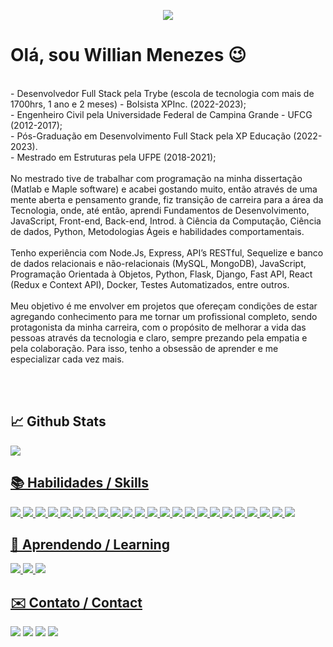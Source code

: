
<p align="center">
  <img src="https://miro.medium.com/v2/resize:fit:960/1*470-S2KoLnsk_6fnwBakyQ.png">
</p>

# Olá, sou Willian Menezes 😉

<br>
- Desenvolvedor Full Stack pela Trybe (escola de tecnologia com mais de 1700hrs, 1 ano e 2 meses) - Bolsista XPInc. (2022-2023); 
<br>
- Engenheiro Civil pela Universidade Federal de Campina Grande - UFCG (2012-2017);
<br>
- Pós-Graduação em Desenvolvimento Full Stack pela XP Educação (2022-2023). 
<br>
- Mestrado em Estruturas pela UFPE (2018-2021);
<br><br>
  No mestrado tive de trabalhar com programação na minha dissertação (Matlab e Maple software) e acabei gostando muito, então através de uma mente aberta e pensamento grande, fiz transição de carreira para a área da Tecnologia, onde, até então, aprendi  Fundamentos de Desenvolvimento, JavaScript, Front-end, Back-end, Introd. à Ciência da Computação, Ciência de dados, Python, Metodologias Ágeis e habilidades comportamentais.
<br><br>
  Tenho experiência com Node.Js, Express, API’s RESTful, Sequelize e banco de dados relacionais e não-relacionais (MySQL, MongoDB), JavaScript, Programação Orientada à Objetos, Python, Flask, Django, Fast API, React (Redux e Context API), Docker, Testes Automatizados, entre outros.
<br><br>
  Meu objetivo é me envolver em projetos que ofereçam condições de estar agregando conhecimento para me tornar um profissional completo, sendo protagonista da minha carreira, com o propósito de melhorar a vida das pessoas através da tecnologia e claro, sempre prezando pela empatia e pela colaboração. Para isso, tenho a obsessão de aprender e me especializar cada vez mais.

<br><br>

## 📈 Github Stats
<div>
  <a href="https://github.com/willianmenezess">
    <img src = "https://github-readme-stats.vercel.app/api?username=willianmenezess&theme=dark">
<!--     <img src = "https://github-readme-stats.vercel.app/api/top-langs/?username=willianmenezess&theme=dark"> -->
<div>

  
 ## 📚 Habilidades / Skills
  
<div><img src="https://img.shields.io/badge/JavaScript-323330?style=for-the-badge&logo=javascript&logoColor=F7DF1E" />
<img src="https://img.shields.io/badge/Python-FFD43B?style=for-the-badge&logo=python&logoColor=blue" />
<img src="https://img.shields.io/badge/HTML5-E34F26?style=for-the-badge&logo=html5&logoColor=white" />
<img src="https://img.shields.io/badge/CSS3-1572B6?style=for-the-badge&logo=css3&logoColor=white" />
<img src="https://img.shields.io/badge/React-20232A?style=for-the-badge&logo=react&logoColor=61DAFB" />
<img src="https://img.shields.io/badge/GIT-E44C30?style=for-the-badge&logo=git&logoColor=white" />
<img src="https://img.shields.io/badge/Jest-C21325?style=for-the-badge&logo=jest&logoColor=white" />
<img src="https://img.shields.io/badge/npm-CB3837?style=for-the-badge&logo=npm&logoColor=white" />
<img src="https://img.shields.io/badge/Redux-593D88?style=for-the-badge&logo=redux&logoColor=white" />
<img src="https://img.shields.io/badge/Tailwind_CSS-38B2AC?style=for-the-badge&logo=tailwind-css&logoColor=white" />
<img src="https://img.shields.io/badge/Docker-2CA5E0?style=for-the-badge&logo=docker&logoColor=white" />
<img src="https://img.shields.io/badge/Node.js-339933?style=for-the-badge&logo=nodedotjs&logoColor=white" />
<img src="https://img.shields.io/badge/MySQL-005C84?style=for-the-badge&logo=mysql&logoColor=white" />
<img src="https://img.shields.io/badge/TypeScript-007ACC?style=for-the-badge&logo=typescript&logoColor=white" />
<img src="https://img.shields.io/badge/Flask-000000?style=for-the-badge&logo=flask&logoColor=white" />
<img src="https://img.shields.io/badge/Django-092E20?style=for-the-badge&logo=django&logoColor=white" />
<img src="https://img.shields.io/badge/Mocha-8D6748?style=for-the-badge&logo=Mocha&logoColor=white" />
<img src="https://img.shields.io/badge/eslint-3A33D1?style=for-the-badge&logo=eslint&logoColor=white" />
<img src="https://img.shields.io/badge/Codewars-B1361E?style=for-the-badge&logo=Codewars&logoColor=white" />
<img src="https://img.shields.io/badge/Slack-4A154B?style=for-the-badge&logo=slack&logoColor=white" />
<img src="https://img.shields.io/badge/VSCode-0078D4?style=for-the-badge&logo=visual%20studio%20code&logoColor=white" />
<img src="https://img.shields.io/badge/Discord-5865F2?style=for-the-badge&logo=discord&logoColor=white" />
<img src="https://img.shields.io/badge/Zoom-2D8CFF?style=for-the-badge&logo=zoom&logoColor=white" />
</div>
  
## 📝 Aprendendo / Learning
  
<div>
  <img src="https://img.shields.io/badge/C%23-239120?style=for-the-badge&logo=c-sharp&logoColor=white" />
  <img src="https://img.shields.io/badge/MongoDB-4EA94B?style=for-the-badge&logo=mongodb&logoColor=white" />
  <img src="https://img.shields.io/badge/PostgreSQL-316192?style=for-the-badge&logo=postgresql&logoColor=white" />
  
</div>
  
  
## ✉️ Contato / Contact
  
  [<img src="https://img.shields.io/badge/twitter-%231DA1F2.svg?&style=for-the-badge&logo=twitter&logoColor=white" />](https://twitter.com/_____dexter____) [<img src="https://img.shields.io/badge/linkedin-%230077B5.svg?&style=for-the-badge&logo=linkedin&logoColor=white" />](https://www.linkedin.com/in/willian-menezes-dev/) 
[<img src = "https://img.shields.io/badge/instagram-%23E4405F.svg?&style=for-the-badge&logo=instagram&logoColor=white">](https://www.instagram.com/willian_dexter/) 
[<img src = "https://img.shields.io/badge/facebook-%231877F2.svg?&style=for-the-badge&logo=facebook&logoColor=white">](https://www.facebook.com/williandexterr)
  
  
  

